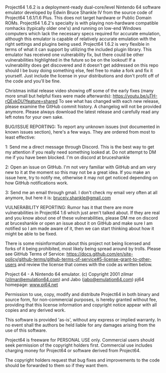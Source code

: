 Project64 1.6.2 is a deployment-ready dual-core/level Nintendo 64 software emulator developed by Edwin Bruce Shankle IV from the source code of Project64 1.6.1/1.6 Plus. This does not target hardware or Public Domain ROMs. Project64 1.6.2's specialty is with playing non-hardware compatible romhacks (typically older one's) and running on low-end Windows computers which lack the necessary specs required for accurate emulation, although this emulator is capable of relatively accurate emulation with the right settings and plugins being used. Project64 1.6.2 is very flexible in terms of what it can support by utilizing the included plugin library. This emulator has received one vulnerability fix, but there could be other vulnerabilities highlighted in the future so be on the lookout! If a vulnerability does get discovered and it doesn't get addressed on this repo should I be busy doing something else, feel free to make a fork and fix it yourself. Just include the license in your distributions and don't profit off of the code and you'll be fine.


Christmas initial release video showing off some of the early fixes (many more small but helpful fixes were made afterwards): https://youtu.be/uTH-rQExkDU?feature=shared
To see what has changed with each new release, please examine the GitHub commit history. A changelog will not be provided anymore.
Please always download the latest release and carefully read any left notes for your own sake.

BUG/ISSUE REPORTING: To report any unknown issues (not documented in known issues section), here's a few ways. They are ordered from most to least effective:

1: Send me a direct message through Discord. This is the best way to get my attention if you really need something looked at. Do not attempt to DM me if you have been blocked. I'm on discord at bruceshankle

2: Open an issue on GitHub. I'm not very familiar with GitHub and am very new to it at the moment so this may not be a great idea. If you make an issue here, try to notify me, otherwise it may not get noticed depending on how GitHub notifications work.

3: Send me an email through gmail. I don't check my email very often at all anymore, but here it is: bruceiv.shankle@gmail.com

VULNERABILITY REPORTING: Rumor has it that there are more vulnerabilities in Project64 1.6 which just aren't talked about. If they are real and you know about one of these vulnerabilities, please DM me on discord at bruceshankle or open an issue about it on GitHub and make sure I am notified so I am made aware of it, then we can start thinking about how it might be able to be fixed.

There is some misinformation about this project not being licensed and forks of it being prohibited, most likely being spread around by trolls. Please see GitHub Terms of Service: https://docs.github.com/en/site-policy/github-terms/github-terms-of-service#5-license-grant-to-other-users and review the license that comes with the code as written below.

Project 64 - A Nintendo 64 emulator.
(c) Copyright 2001 zilmar (zilmar@emulation64.com) and Jabo (jabo@emulation64.com)
pj64 homepage: www.pj64.net

Permission to use, copy, modify and distribute Project64 in both binary and
source form, for non-commercial purposes, is hereby granted without fee,
providing that this license information and copyright notice appear with
all copies and any derived work.

This software is provided 'as-is', without any express or implied
warranty. In no event shall the authors be held liable for any damages
arising from the use of this software.

Project64 is freeware for PERSONAL USE only. Commercial users should
seek permission of the copyright holders first. Commercial use includes
charging money for Project64 or software derived from Project64.

The copyright holders request that bug fixes and improvements to the code
should be forwarded to them so if they want them.
